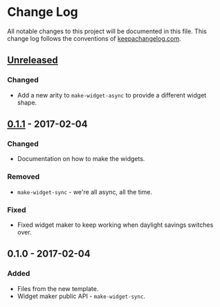 # Change Log
All notable changes to this project will be documented in this file. This change log follows the conventions of [keepachangelog.com](http://keepachangelog.com/).

## [Unreleased]
### Changed
- Add a new arity to `make-widget-async` to provide a different widget shape.

## [0.1.1] - 2017-02-04
### Changed
- Documentation on how to make the widgets.

### Removed
- `make-widget-sync` - we're all async, all the time.

### Fixed
- Fixed widget maker to keep working when daylight savings switches over.

## 0.1.0 - 2017-02-04
### Added
- Files from the new template.
- Widget maker public API - `make-widget-sync`.

[Unreleased]: https://github.com/your-name/delta-sgd/compare/0.1.1...HEAD
[0.1.1]: https://github.com/your-name/delta-sgd/compare/0.1.0...0.1.1
